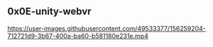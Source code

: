 ##  0x0E-unity-webvr



https://user-images.githubusercontent.com/49533377/156259204-712721d9-3b67-400a-ba60-b581180e231e.mp4



